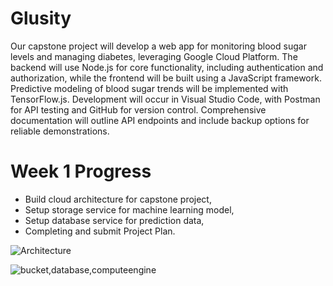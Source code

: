 # Glusity

Our capstone project will develop a web app for monitoring blood sugar levels and managing diabetes, leveraging Google Cloud Platform. The backend will use Node.js for core functionality, including authentication and authorization, while the frontend will be built using a JavaScript framework. Predictive modeling of blood sugar trends will be implemented with TensorFlow.js. Development will occur in Visual Studio Code, with Postman for API testing and GitHub for version control. Comprehensive documentation will outline API endpoints and include backup options for reliable demonstrations.

# Week 1 Progress

- Build cloud architecture for capstone project, 
- Setup storage service for machine learning model,
- Setup database service for prediction data,
- Completing and submit Project Plan.
  
![Architecture](https://cdn.discordapp.com/attachments/1301100003170848769/1302663184091578458/Arsitektur.png?ex=672edde1&is=672d8c61&hm=85d9223b8bdee779deee4d2345a9266437687c17e810feb6d3d1de72696597f2&)

![bucket,database,computeengine](https://cdn.discordapp.com/attachments/1052676913556094996/1304362083412086844/cekpoin1.png?ex=672f1d5a&is=672dcbda&hm=2a0345920ea5cdb10c61a43a2b75c9b16642eca431036df6265c5579caf2464b&)
